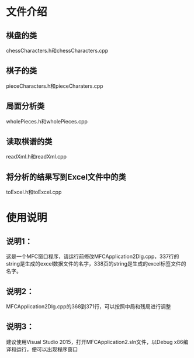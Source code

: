 # 文件介绍
## 棋盘的类
chessCharacters.h和chessCharacters.cpp
## 棋子的类
pieceCharacters.h和pieceCharaters.cpp
## 局面分析类
wholePieces.h和wholePieces.cpp
## 读取棋谱的类
readXml.h和readXml.cpp
## 将分析的结果写到Excel文件中的类
toExcel.h和toExcel.cpp
# 使用说明
## 说明1：
这是一个MFC窗口程序，请运行前修改MFCApplication2Dlg.cpp，337行的string是生成的excel数据文件的名字，338页的string是生成的excel标签文件的名字。
## 说明2：
MFCApplication2Dlg.cpp的368到371行，可以按照中局和残局进行调整
## 说明3：
建议使用Visual Studio 2015，打开MFCApplication2.sln文件，以Debug x86编译和运行，便可以出现程序窗口
